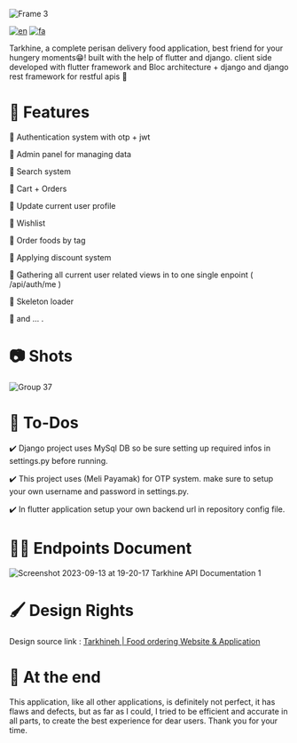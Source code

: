 ![Frame 3](https://github.com/YOUSSSOF/Tarkhine/assets/93007857/f6cbc4cd-295e-4d51-ac6f-eb04f069f18c)

[![en](https://img.shields.io/badge/lang-en-red.svg)](https://github.com/YOUSSSOF/Tarkhine/blob/master/README.md)
[![fa](https://img.shields.io/badge/lang-fa-yellow.svg)](https://github.com/YOUSSSOF/Tarkhine/blob/master/README.fa.md)

Tarkhine, a complete perisan delivery food application, best friend for your hungery moments😁! built with the help of flutter and django. client side developed with flutter framework and Bloc architecture + django and django rest framework for restful apis 🚀


# 🧛 Features

📌 Authentication system with otp + jwt

📌 Admin panel for managing data

📌 Search system

📌 Cart + Orders

📌 Update current user profile

📌 Wishlist

📌 Order foods by tag

📌 Applying discount system

📌 Gathering all current user related views in to one single enpoint ( /api/auth/me )

📌 Skeleton loader

📌 and ... .

# 📷 Shots
![Group 37](https://github.com/YOUSSSOF/Tarkhine/assets/93007857/ab4100c0-abe7-488c-9616-41ce7dff5a88)


# 🎯 To-Dos
✔️ Django project uses MySql DB so be sure setting up required infos in settings.py before running.

✔️ This project uses (Meli Payamak) for OTP system. make sure to setup your own username and password in settings.py.

✔️ In flutter application setup your own backend url in repository config file.


# 👨‍💻 Endpoints Document
![Screenshot 2023-09-13 at 19-20-17 Tarkhine API Documentation 1](https://github.com/YOUSSSOF/Tarkhine/assets/93007857/c40b42b4-290e-417f-b606-2717a05dc0bd)


# 🖌️ Design Rights
Design source link : <a href="https://www.figma.com/community/file/1231631272542945983/Tarkhineh-%7C-Food-ordering-Website-%26-Application">Tarkhineh | Food ordering Website & Application<a/>

# 🎤 At the end
This application, like all other applications, is definitely not perfect, it has flaws and defects, but as far as I could, I tried to be efficient and accurate in all parts, to create the best experience for dear users. Thank you for your time.
